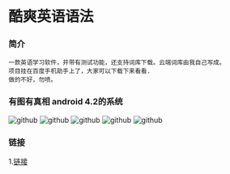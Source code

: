 酷爽英语语法
===========

### 简介

	一款英语学习软件，并带有测试功能，还支持词库下载。云端词库由我自己写成。
	项目挂在百度手机助手上了，大家可以下载下来看看.
	做的不好，勿喷。

### 有图有真相 android 4.2的系统

![github](https://github.com/MaybeMercy/coolgrammar/blob/master/screenshot/main.png "主屏幕")
![github](https://github.com/MaybeMercy/coolgrammar/blob/master/screenshot/tab.png "标签界面")
![github](https://github.com/MaybeMercy/coolgrammar/blob/master/screenshot/grammar.png "语法界面")
![github](https://github.com/MaybeMercy/coolgrammar/blob/master/screenshot/test.png "测试界面")
![github](https://github.com/MaybeMercy/coolgrammar/blob/master/screenshot/result.png "结果界面")

### 链接
1.[链接](http://shouji.baidu.com/soft/item?docid=7201034&from=landing&f=search_app_%E9%85%B7%E7%88%BD%E8%AF%AD%E6%B3%95%40list_1_title%401%40header_all_input)

